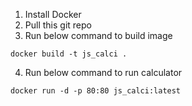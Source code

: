 1. Install Docker
2. Pull this git repo
3. Run below command to build image
```
docker build -t js_calci .
```
4. Run below command to run calculator
```
docker run -d -p 80:80 js_calci:latest
```
